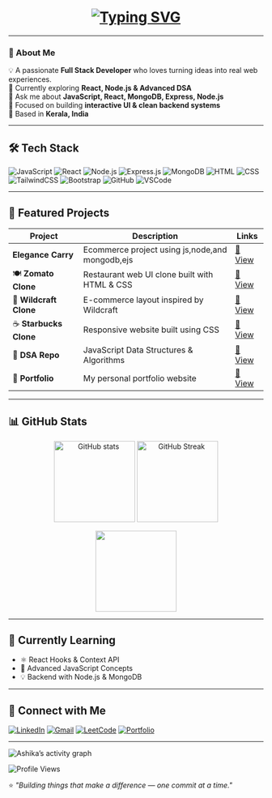 <!-- Animated Typing Effect -->
<h1 align="center">
  <a href="https://git.io/typing-svg">
    <img src="https://readme-typing-svg.herokuapp.com?font=Fira+Code&weight=600&size=28&pause=1000&color=38BDF8&center=true&vCenter=true&width=600&lines=Hi+👋,+I'm+Ashika+Sivan;MERN+Stack+Developer;Passionate+Learner+%26+DSA+Enthusiast" alt="Typing SVG" />
  </a>
</h1>

---

### 🚀 About Me  
💡 A passionate **Full Stack Developer** who loves turning ideas into real web experiences.  
🌱 Currently exploring **React, Node.js & Advanced DSA**  
💬 Ask me about **JavaScript, React, MongoDB, Express, Node.js**  
🎯 Focused on building **interactive UI & clean backend systems**  
📍 Based in **Kerala, India**

---

## 🛠️ Tech Stack  

![JavaScript](https://img.shields.io/badge/JavaScript-F7DF1E?style=for-the-badge&logo=javascript&logoColor=black)
![React](https://img.shields.io/badge/React-20232A?style=for-the-badge&logo=react&logoColor=61DAFB)
![Node.js](https://img.shields.io/badge/Node.js-43853D?style=for-the-badge&logo=node.js&logoColor=white)
![Express.js](https://img.shields.io/badge/Express-000000?style=for-the-badge&logo=express&logoColor=white)
![MongoDB](https://img.shields.io/badge/MongoDB-4EA94B?style=for-the-badge&logo=mongodb&logoColor=white)
![HTML](https://img.shields.io/badge/HTML-E34F26?style=for-the-badge&logo=html5&logoColor=white)
![CSS](https://img.shields.io/badge/CSS-1572B6?style=for-the-badge&logo=css3&logoColor=white)
![TailwindCSS](https://img.shields.io/badge/TailwindCSS-38B2AC?style=for-the-badge&logo=tailwind-css&logoColor=white)
![Bootstrap](https://img.shields.io/badge/Bootstrap-563D7C?style=for-the-badge&logo=bootstrap&logoColor=white)
![GitHub](https://img.shields.io/badge/GitHub-181717?style=for-the-badge&logo=github)
![VSCode](https://img.shields.io/badge/VSCode-0078D4?style=for-the-badge&logo=visualstudiocode&logoColor=white)

---

## 💫 Featured Projects  

| Project | Description | Links |
|----------|--------------|-------|
|    **Elegance Carry** |Ecommerce project using js,node,and mongodb,ejs | [🔗 View](https://github.com/Ashika-Sivan/Elegance-Carry) |
| 🍽️ **Zomato Clone** | Restaurant web UI clone built with HTML & CSS | [🔗 View](https://github.com/Ashika-Sivan/zomato-clone) |
| 🎒 **Wildcraft Clone** | E-commerce layout inspired by Wildcraft | [🔗 View](https://github.com/Ashika-Sivan/wildcraft.in-clone) |
| ☕ **Starbucks Clone** | Responsive website built using CSS | [🔗 View](https://github.com/Ashika-Sivan/Starbucks) |
| 🧠 **DSA Repo** | JavaScript Data Structures & Algorithms | [🔗 View](https://github.com/Ashika-Sivan/DSA) |
| 💼 **Portfolio** | My personal portfolio website | [🔗 View](https://github.com/Ashika-Sivan/Portfolio) |

---

## 📊 GitHub Stats  

<p align="center">
  <img src="https://github-readme-stats.vercel.app/api?username=Ashika-Sivan&show_icons=true&theme=tokyonight" alt="GitHub stats" height="160"/>
  <img src="https://github-readme-streak-stats.herokuapp.com/?user=Ashika-Sivan&theme=tokyonight" alt="GitHub Streak" height="160"/>
</p>

<p align="center">
  <img src="https://github-readme-stats.vercel.app/api/top-langs/?username=Ashika-Sivan&layout=compact&theme=tokyonight" height="160"/>
</p>

---

## 🌱 Currently Learning  
- ⚛️ React Hooks & Context API  
- 🧠 Advanced JavaScript Concepts  
- 💡 Backend with Node.js & MongoDB  

---

## 🤝 Connect with Me  

[![LinkedIn](https://img.shields.io/badge/LinkedIn-0077B5?style=for-the-badge&logo=linkedin&logoColor=white)](https://linkedin.com/in/)
[![Gmail](https://img.shields.io/badge/Gmail-D14836?style=for-the-badge&logo=gmail&logoColor=white)](mailto:yourmail@gmail.com)
[![LeetCode](https://img.shields.io/badge/LeetCode-FFA116?style=for-the-badge&logo=leetcode&logoColor=black)](https://leetcode.com/)
[![Portfolio](https://img.shields.io/badge/Portfolio-38BDF8?style=for-the-badge&logo=react&logoColor=white)](#)

---

![Ashika’s activity graph](https://github-readme-activity-graph.vercel.app/graph?username=Ashika-Sivan&theme=react-dark)

![Profile Views](https://komarev.com/ghpvc/?username=Ashika-Sivan&color=blueviolet)


⭐ *"Building things that make a difference — one commit at a time."*  
